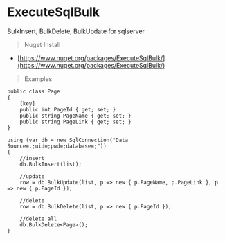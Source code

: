 # ExecuteSqlBulk
BulkInsert, BulkDelete, BulkUpdate for sqlserver

> Nuget Install

- [https://www.nuget.org/packages/ExecuteSqlBulk/](https://www.nuget.org/packages/ExecuteSqlBulk/)

> Examples

    public class Page
    {
        [key]
        public int PageId { get; set; }
        public string PageName { get; set; }
        public string PageLink { get; set; }
    }
    
    using (var db = new SqlConnection("Data Source=.;uid=;pwd=;database=;"))
    {
        //insert
        db.BulkInsert(list);
        
        //update
        row = db.BulkUpdate(list, p => new { p.PageName, p.PageLink }, p => new { p.PageId });
        
        //delete
        row = db.BulkDelete(list, p => new { p.PageId });
        
        //delete all
        db.BulkDelete<Page>();
    }

